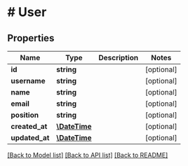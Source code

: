 # # User

## Properties

Name | Type | Description | Notes
------------ | ------------- | ------------- | -------------
**id** | **string** |  | [optional] 
**username** | **string** |  | [optional] 
**name** | **string** |  | [optional] 
**email** | **string** |  | [optional] 
**position** | **string** |  | [optional] 
**created_at** | [**\DateTime**](\DateTime.md) |  | [optional] 
**updated_at** | [**\DateTime**](\DateTime.md) |  | [optional] 

[[Back to Model list]](../../README.md#documentation-for-models) [[Back to API list]](../../README.md#documentation-for-api-endpoints) [[Back to README]](../../README.md)


